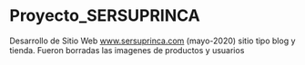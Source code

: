 # Proyecto_SERSUPRINCA
Desarrollo de Sitio Web www.sersuprinca.com (mayo-2020) sitio tipo blog y tienda.
Fueron borradas las imagenes de productos y usuarios
